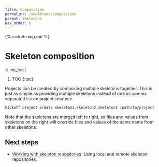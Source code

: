 ```yaml
---
title: Composition
permalink: /skeletons/composition
parent: Skeletons
nav_order: 6
---
```


{% include wip.md %}

# Skeleton composition
{: .no_toc }

1. TOC
{:toc}

Projects can be created by composing multiple skeletons together. This is just
as simple as providing multiple skeletons instead of one as comma separated
list on project creation:

```bash
kickoff project create skeleton1,skeleton2,skeleton3 /path/to/project
```

Note that the skeletons are merged left to right, so files and values from
skeletons on the right will override files and values of the same name from
other skeletons.

## Next steps

* [Working with skeleton repositories](/repositories): Using local and remote
  skeleton repositories.
